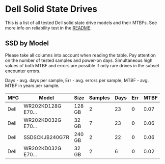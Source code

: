 Dell Solid State Drives
=======================

This is a list of all tested Dell solid state drive models and their MTBFs. See
more info on reliability test in the [README](https://github.com/linuxhw/SMART).

SSD by Model
------------

Please take all columns into account when reading the table. Pay attention on the
number of tested samples and power-on days. Simultaneous high values of both MTBF
and errors are possible if only rare drives in the subset encounter errors.

Days - avg. days per sample,
Err  - avg. errors per sample,
MTBF - avg. MTBF in years per sample.

| MFG       | Model              | Size   | Samples | Days  | Err   | MTBF |
|-----------|--------------------|--------|---------|-------|-------|------|
| Dell      | WR202KD128G E70... | 128 GB | 2       | 23    | 0     | 0.07   |
| Dell      | WR202KD032G E70... | 32 GB  | 7       | 23    | 0     | 0.06   |
| Dell      | SSDSCKJB240G7R     | 240 GB | 2       | 22    | 0     | 0.06   |
| Dell      | WR202KD032G E70... | 32 GB  | 2       | 6     | 0     | 0.02   |
